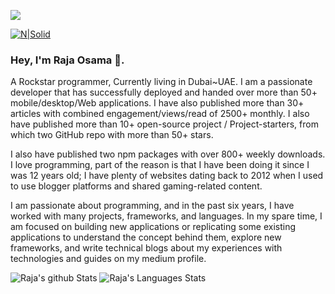 ![](https://komarev.com/ghpvc/?username=raja0sama)


[![N|Solid](https://media-exp1.licdn.com/dms/image/C4D16AQHqtan7AkCIiA/profile-displaybackgroundimage-shrink_350_1400/0/1644957147102?e=1650499200&v=beta&t=2nxChFxbMUVslMp5auJ_JHXjwDHK5V5fRXcWwJf0fOQ)](https://rajaosama.me/)


### Hey, I'm Raja Osama 👋.
A Rockstar programmer, Currently living in Dubai~UAE. I am a passionate developer that has successfully deployed and handed over more than 50+ mobile/desktop/Web applications. I have also published more than 30+ articles with combined engagement/views/read of 2500+ monthly. I also have published more than 10+ open-source project / Project-starters, from which two GitHub repo with more than 50+ stars.

I also have published two npm packages with over 800+ weekly downloads. I love programming, part of the reason is that I have been doing it since I was 12 years old; I have plenty of websites dating back to 2012 when I used to use blogger platforms and shared gaming-related content.

I am passionate about programming, and in the past six years, I have worked with many projects, frameworks, and languages. In my spare time, I am focused on building new applications or replicating some existing applications to understand the concept behind them, explore new frameworks, and write technical blogs about my experiences with technologies and guides on my medium profile.

![Raja's github Stats](https://github-readme-stats.vercel.app/api?username=Raja0sama&theme=vision-friendly-dark)
![Raja's Languages Stats](https://github-readme-stats.vercel.app/api/top-langs/?username=Raja0sama&theme=vision-friendly-dark&hide_langs_below=1&layout=compact)

